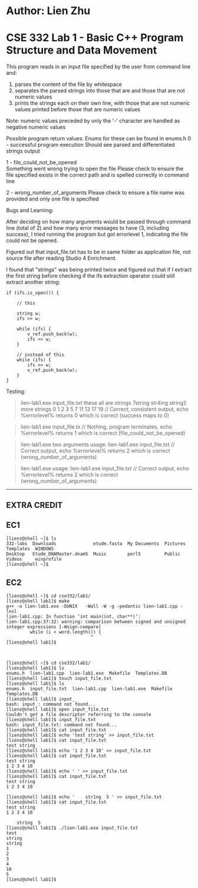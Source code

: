 
# Author: Lien Zhu

# CSE 332 Lab 1 - Basic C++ Program Structure and Data Movement

This program reads in an input file specified by the user from command line and:
1. parses the content of the file by whitespace
2. separates the parsed strings into those that are and those that are not numeric values
3. prints the strings each on their own line, with those that are not numeric values printed before those that are numeric values

Note: numeric values preceded by only the '-' character are handled as negative numeric values


Possible program return values:
Enums for these can be found in enums.h
0 - successful program execution
    Should see parsed and differentiated strings output

1 - file_could_not_be_opened   
    Something went wrong trying to open the file 
    Please check to ensure the file specified exists in the correct path and is spelled correctly in command line
    
2 - wrong_number_of_arguments
    Please check to ensure a file name was provided and only one file is specified


Bugs and Learning:

After deciding on how many arguments would be passed through command line (total of 2) and how many 
error messages to have (3, including success), I tried running the program 
but got errorlevel 1, indicating the file could not be opened.

Figured out that input_file.txt has to be in same folder as application file, not source file after reading Studio 4 Enrichment.


I found that "strings" was being printed twice and figured out that if I extract the first string before checking 
if the ifs extraction operator could still extract another string:

    if (ifs.is_open()) { 

        // this

        string w;
        ifs >> w;

        while (ifs) {
            v_ref.push_back(w);
            ifs >> w;
        }

        // instead of this    
        while (ifs) {
            ifs >> w;
            v_ref.push_back(w);
        }
    }


Testing:

>lien-lab1.exe input_file.txt
these
all
are
strings
7string
str4ing
string2
more
strings
0
1
2
3
5
7
11
13
17
19
// Correct, consistent output, echo %errorlevel% returns 0 which is correct (success maps to 0)

>lien-lab1.exe input_file.tx
// Nothing, program terminates. echo %errorlevel% returns 1 which is correct (file_could_not_be_opened)

>lien-lab1.exe two arguments
usage: lien-lab1.exe input_file.txt
// Correct output, echo %errorlevel% returns 2 which is correct (wrong_number_of_arguments)

>lien-lab1.exe 
usage: lien-lab1.exe input_file.txt
// Correct output, echo %errorlevel% returns 2 which is correct (wrong_number_of_arguments)


------------
EXTRA CREDIT
------------

EC1
---

    [lienz@shell ~]$ ls
    332-labs  Downloads              etude.fasta  My Documents  Pictures  Templates  WINDOWS
    Desktop   Etude_DNAMaster.dnam5  Music        perl5         Public    Videos     winprofile
    [lienz@shell ~]$


EC2
---

    [lienz@shell ~]$ cd cse332/lab1/
    [lienz@shell lab1]$ make
    g++ -o lien-lab1.exe -DUNIX   -Wall -W -g -pedantic lien-lab1.cpp -lnsl
    lien-lab1.cpp: In function ‘int main(int, char**)’:
    lien-lab1.cpp:37:32: warning: comparison between signed and unsigned integer expressions [-Wsign-compare]
             while (i < word.length()) {
                                    ^
    [lienz@shell lab1]$



    [lienz@shell ~]$ cd cse332/lab1/
    [lienz@shell lab1]$ ls
    enums.h  lien-lab1.cpp  lien-lab1.exe  Makefile  Templates.DB
    [lienz@shell lab1]$ touch input_file.txt
    [lienz@shell lab1]$ ls
    enums.h  input_file.txt  lien-lab1.cpp  lien-lab1.exe  Makefile  Templates.DB
    [lienz@shell lab1]$ input_
    bash: input_: command not found...
    [lienz@shell lab1]$ open input_file.txt
    Couldn't get a file descriptor referring to the console
    [lienz@shell lab1]$ input_file.txt
    bash: input_file.txt: command not found...
    [lienz@shell lab1]$ cat input_file.txt
    [lienz@shell lab1]$ echo 'test string' >> input_file.txt
    [lienz@shell lab1]$ cat input_file.txt
    test string
    [lienz@shell lab1]$ echo '1 2 3 4 10' >> input_file.txt
    [lienz@shell lab1]$ cat input_file.txt
    test string
    1 2 3 4 10
    [lienz@shell lab1]$ echo ' ' >> input_file.txt
    [lienz@shell lab1]$ cat input_file.txt
    test string
    1 2 3 4 10

    [lienz@shell lab1]$ echo '    str1ng  5 ' >> input_file.txt
    [lienz@shell lab1]$ cat input_file.txt
    test string
    1 2 3 4 10

        str1ng  5
    [lienz@shell lab1]$ ./lien-lab1.exe input_file.txt
    test
    string
    str1ng
    1
    2
    3
    4
    10
    5
    [lienz@shell lab1]$
